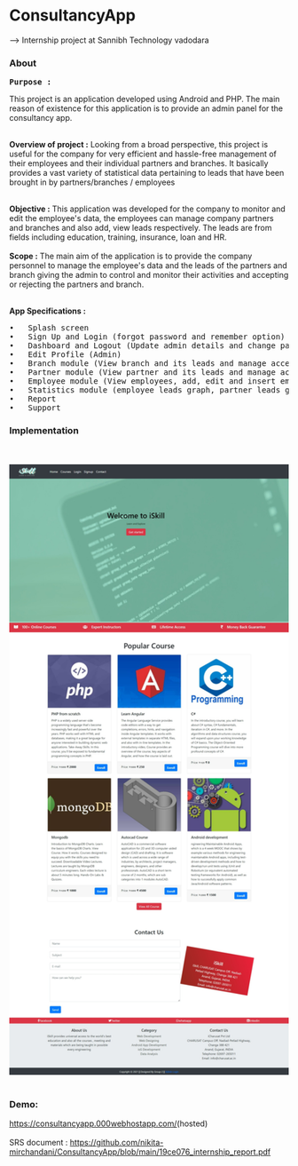 # ConsultancyApp
--> Internship project at Sannibh Technology vadodara 

### About
<pre><b>Purpose :</b> </pre>
This project is an application developed using Android and PHP. The main reason of existence for this application is to provide an admin panel for the consultancy app.
<br><br>

<b>Overview of project :</b> 
Looking from a broad perspective, this project is useful for the company for very efficient and hassle-free management of their employees and their individual partners and branches. It basically provides a vast variety of statistical data pertaining to leads that have been brought in by partners/branches / employees<br><br>

<b>Objective :</b> 
This application was developed for the company to monitor and edit the employee's data, the employees can manage company partners and branches and also add, view leads respectively. The leads are from fields including education, training, insurance, loan and HR.
<br><br>
<b>Scope :</b> 
The main aim of the application is to provide the company personnel to manage the employee's data and the leads of the partners and branch giving 	the admin to control and monitor their activities and accepting or rejecting 	the partners and branch.<br><br>


<b>App Specifications :</b> 
<pre>
•	Splash screen
•	Sign Up and Login (forgot password and remember option)
•	Dashboard and Logout (Update admin details and change password)
•	Edit Profile (Admin)
•	Branch module (View branch and its leads and manage accept/reject request)
•	Partner module (View partner and its leads and manage accept/reject request)
•	Employee module (View employees, add, edit and insert employees and view their leads) 
•	Statistics module (employee leads graph, partner leads graph, branch leads graph)
•	Report
•	Support
</pre>

### Implementation 
<br>
<br>
<img src="https://github.com/nikita-mirchandani/iSkill-Website/blob/main/iskill-images/iskill_home.jpeg"
width="800px">
<br>
<br>



### Demo:
<ins>https://consultancyapp.000webhostapp.com/</ins>(hosted)
 <br><br>
 SRS document :
 https://github.com/nikita-mirchandani/ConsultancyApp/blob/main/19ce076_internship_report.pdf
 
